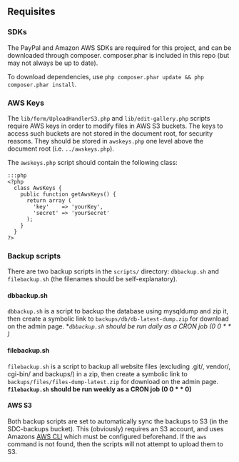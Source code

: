 ## Requisites

### SDKs

The PayPal and Amazon AWS SDKs are required for this project, and can be downloaded through composer. composer.phar is included in this repo (but may not always be up to date).

To download dependencies, use `php composer.phar update && php composer.phar install`.


### AWS Keys

The `lib/form/UploadHandlerS3.php` and `lib/edit-gallery.php` scripts require AWS keys in order to modify files in AWS S3 buckets. The keys to access such buckets are not stored in the document root, for security reasons. They should be stored in `awskeys.php` one level above the document root (i.e. `../awskeys.php`).

The `awskeys.php` script should contain the following class:

    :::php
    <?php
      class AwsKeys {
        public function getAwsKeys() {
          return array (
            'key'    => 'yourKey',
            'secret' => 'yourSecret'
          );
        }
      }
    ?>


### Backup scripts

There are two backup scripts in the `scripts/` directory: `dbbackup.sh` and `filebackup.sh` (the filenames should be self-explanatory).

#### dbbackup.sh

`dbbackup.sh` is a script to backup the database using mysqldump and zip it, then create a symbolic link to `backups/db/db-latest-dump.zip` for download on the admin page.
**`dbbackup.sh` should be run daily as a CRON job (0 0 * * *)**

#### filebackup.sh

`filebackup.sh` is a script to backup all website files (excluding .git/, vendor/, cgi-bin/ and backups/) in a zip, then create a symbolic link to `backups/files/files-dump-latest.zip` for download on the admin page.
**`filebackup.sh` should be run weekly as a CRON job (0 0 * * 0)**

#### AWS S3

Both backup scripts are set to automatically sync the backups to S3 (in the SDC-backups bucket). This (obviously) requires an S3 account, and uses Amazons [AWS CLI](https://aws.amazon.com/cli/) which must be configured beforehand.
If the `aws` command is not found, then the scripts will not attempt to upload them to S3.
